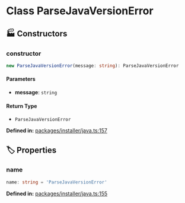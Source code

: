 # Class ParseJavaVersionError

## 🏭 Constructors

### constructor

```ts
new ParseJavaVersionError(message: string): ParseJavaVersionError
```
#### Parameters

- **message**: `string`
#### Return Type

- `ParseJavaVersionError`

<p style="font-size: 14px; color: var(--vp-c-text-2)">
<strong>Defined in:</strong> <a href="https://github.com/voxelum/minecraft-launcher-core-node/blob/master/packages/installer/java.ts#L157" target="_blank" rel="noreferrer">packages/installer/java.ts:157</a>
</p>


## 🏷️ Properties

### name

```ts
name: string = 'ParseJavaVersionError'
```
<p style="font-size: 14px; color: var(--vp-c-text-2)">
<strong>Defined in:</strong> <a href="https://github.com/voxelum/minecraft-launcher-core-node/blob/master/packages/installer/java.ts#L155" target="_blank" rel="noreferrer">packages/installer/java.ts:155</a>
</p>


